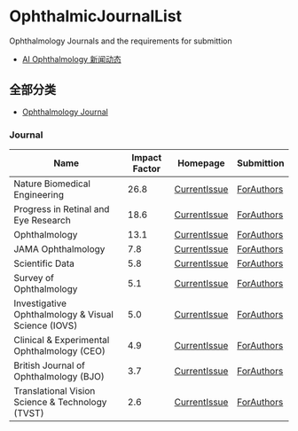 # OphthalmicJournalList
Ophthalmology Journals and the requirements for submittion

- [AI Ophthalmology 新闻动态](https://github.com/AIEyeSystem/AIOphthalmologyNews)

## 全部分类
- [Ophthalmology Journal](#Journal)


### Journal
| Name | Impact Factor | Homepage |Submittion|
| ---- | --- | --- | --- |
|Nature Biomedical Engineering| 26.8 |[CurrentIssue](https://onlinelibrary.wiley.com/journal/14429071)|[ForAuthors](https://www.nature.com/natbiomedeng/submission-guidelines)|
|Progress in Retinal and Eye Research| 18.6 |[CurrentIssue](https://www.sciencedirect.com/journal/progress-in-retinal-and-eye-research/vol/103/suppl/C)|[ForAuthors](https://www.sciencedirect.com/journal/progress-in-retinal-and-eye-research/publish/guide-for-authors)|
|Ophthalmology| 13.1 |[CurrentIssue](https://www.aaojournal.org/current)|[ForAuthors](https://www.aaojournal.org/content/authorinfo)|
|JAMA Ophthalmology| 7.8 |[CurrentIssue](https://jamanetwork.com/journals/jamaophthalmology/currentissue)|[ForAuthors](https://jamanetwork.com/journals/jamaophthalmology/pages/for-authors)|
|Scientific Data| 5.8 |[CurrentIssue](https://www.nature.com/sdata/research-articles)|[ForAuthors](https://www.nature.com/sdata/author-instructions)|
|Survey of Ophthalmology| 5.1 |[CurrentIssue](https://www.sciencedirect.com/journal/survey-of-ophthalmology/vol/69/issue/6)|[ForAuthors](https://www.sciencedirect.com/journal/survey-of-ophthalmology/publish/guide-for-authors)|
|Investigative Ophthalmology & Visual Science (IOVS)| 5.0 |[CurrentIssue](https://iovs.arvojournals.org/issues.aspx#issueid=0)|[ForAuthors](https://iovs.arvojournals.org/ss/forauthors.aspx)|
|Clinical & Experimental Ophthalmology (CEO)| 4.9 |[CurrentIssue](https://onlinelibrary.wiley.com/journal/14429071)|[ForAuthors](https://onlinelibrary.wiley.com/page/journal/14429071/homepage/forauthors.html)|
|British Journal of Ophthalmology (BJO)| 3.7 |[CurrentIssue](https://bjo.bmj.com/content/108/11?current-issue=y)|[ForAuthors](https://bjo.bmj.com/pages/authors)|
|Translational Vision Science & Technology (TVST)| 2.6 |[CurrentIssue](https://tvst.arvojournals.org/issues.aspx)|[ForAuthors](https://tvst.arvojournals.org/ss/forauthors.aspx)|











